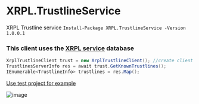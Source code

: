 # XRPL.TrustlineService
XRPL Trustline service
```Install-Package XRPL.TrustlineService -Version 1.0.0.1```

### This client uses the [XRPL service](https://xrpl.services) database 
```C#
XrplTrustlineClient trust = new XrplTrustlineClient(); //create client
TrustlinesServerInfo res = await trust.GetKnownTrustlines();            //download tustlines
IEnumerable<TrustlineInfo> trustlines = res.Map();                            // Map to IEnumerable<TrustlineInfo>
```

[Use test project for example](https://github.com/Platonenkov/XRPL.TrustlineService/tree/dev/Test/ConsoleClient.Test)

![image](https://user-images.githubusercontent.com/44946855/197238647-9ac94615-843c-4c6f-9381-2dc670a2dcff.png)
